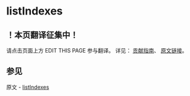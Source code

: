 # listIndexes

## ！本页翻译征集中！

请点击页面上方 EDIT THIS PAGE 参与翻译。
详见：
[贡献指南]( https://github.com/JinMuInfo/MongoDB-Manual-zh/blob/master/CONTRIBUTING.md )、
[原文链接](  https://docs.mongodb.com/manual/reference/command/listIndexes/  )。

## 参见

原文 - [listIndexes]( https://docs.mongodb.com/manual/reference/command/listIndexes/ )

